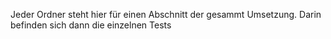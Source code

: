 Jeder Ordner steht hier für einen Abschnitt der gesammt Umsetzung. Darin befinden sich dann die einzelnen Tests